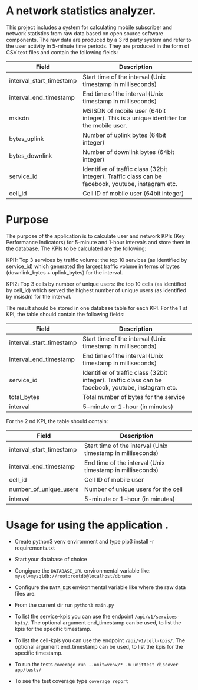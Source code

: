# A network statistics analyzer.

This project includes a system for calculating mobile subscriber and network statistics from raw data based
on open source software components. The raw data are produced by a 3 rd party system and refer to
the user activity in 5-minute time periods. They are produced in the form of CSV text files and contain
the following fields:


| Field                     | Description   |
| ------------------------- | ------------- |
| interval_start_timestamp  | Start time of the interval (Unix timestamp in milliseconds)  |
| interval_end_timestamp    | End time of the interval (Unix timestamp in milliseconds)  |
| msisdn                    | MSISDN of mobile user (64bit integer). This is a unique identifier for the mobile user.
| bytes_uplink              | Number of uplink bytes (64bit integer)
| bytes_downlink            | Number of downlink bytes (64bit integer)
| service_id                | Identifier of traffic class (32bit integer). Traffic class can be facebook, youtube, instagram etc.
| cell_id                   | Cell ID of mobile user (64bit integer) 


# Purpose

The purpose of the application is to calculate user and network KPIs (Key Performance Indicators) for
5-minute and 1-hour intervals and store them in the database. The KPIs to be calculated are the
following:


KPI1: Top 3 services by traffic volume: the top 10 services (as identified by service_id) which
generated the largest traffic volume in terms of bytes (downlink_bytes + uplink_bytes) for the
interval.

KPI2: Top 3 cells by number of unique users: the top 10 cells (as identified by cell_id) which
served the highest number of unique users (as identified by msisdn) for the interval.

The result should be stored in one database table for each KPI. For the 1 st KPI, the table should contain
the following fields:

| Field                     | Description   |
| ------------------------- | ------------- |
| interval_start_timestamp  | Start time of the interval (Unix timestamp in milliseconds)  |
| interval_end_timestamp    | End time of the interval (Unix timestamp in milliseconds)  |
| service_id                | Identifier of traffic class (32bit integer). Traffic class can be facebook, youtube, instagram etc.
| total_bytes               | Total number of bytes for the service
| interval                  | 5-minute or 1-hour (in minutes)

For the 2 nd KPI, the table should contain:

| Field                     | Description   |
| ------------------------- | ------------- |
| interval_start_timestamp  | Start time of the interval (Unix timestamp in milliseconds)  |
| interval_end_timestamp    | End time of the interval (Unix timestamp in milliseconds)  |
| cell_id                   | Cell ID of mobile user
| number_of_unique_users    | Number of unique users for the cell
| interval                  | 5-minute or 1-hour (in minutes)



# Usage for using the application .

- Create python3 venv environment and type pip3 install -r requirements.txt 

- Start your database of choice

- Congigure the `DATABASE_URL` environmental variable like: `mysql+mysqldb://root:rootdb@localhost/dbname`

- Configure the `DATA_DIR` environmental variable like where the raw data files are.

- From the current dir run `python3 main.py`

- To list the service-kpis you can use the endpoint `/api/v1/services-kpis/`. The optional argument end_timestamp can be used, to list the kpis for the specific timestamp.

- To list the cell-kpis you can use the endpoint `/api/v1/cell-kpis/`. The optional argument end_timestamp can be used, to list the kpis for the specific timestamp.

- To run the tests `coverage run --omit=venv/* -m unittest discover app/tests/`

- To see the test coverage type `coverage report`

